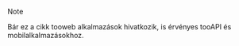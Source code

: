 > [!NOTE]
> Bár ez a cikk tooweb alkalmazások hivatkozik, is érvényes tooAPI és mobilalkalmazásokhoz.
> 
> 

